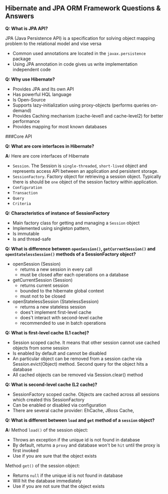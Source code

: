 Hibernate and JPA ORM Framework Questions & Answers
---

**Q: What is JPA API?**

JPA (Java Persistence API) is a specification for solving object mapping problem to the relational model and vise versa
 - Common used annotations are located in the `javax.persistence` package 
 - Using JPA annotation in code gives us write implementation independent code

**Q: Why use Hibernate?**

 - Provides JPA and Its own API
 - Has powerful HQL language
 - Is Open-Source
 - Supports lazy-initialization using proxy-objects (performs queries on-demand)
 - Provides Caching mechanism (cache-level1 and cache-level2) for better performance
 - Provides mapping for most known databases

###Core API

**Q: What are core interfaces in Hibernate?**

**A:** Here are core interfaces of Hibernate
 - `Session`. The Session is `single-threaded`, `short-lived` object and represents access API between an application and persistent storage.
 - `SessionFactory`. Factory object for retrieving a session object. Typically there is should be `one` object of the session factory within application. 
 - `Configuration`
 - `Transaction`
 - `Query`
 - `Criteria`

**Q: Characteristics of instance of SessionFactory**

 - Main factory class for getting and managing a `Session` object 
 - Implemented using singleton pattern, 
 - Is immutable
 - Is and thread-safe
 
**Q: What is difference between `openSession()`, `getCurrentSession()` and `openStatelessSession()` methods of a SessionFactory object?**

 - openSession (Session)
   - returns a new session in every call
   - must be closed after each operations on a database
 - getCurrentSession (Session)
   - returns current session 
   - bounded to the hibernate global context
   - must not to be closed   
 - openStatelessSession (StatelessSession)
   - returns a new stateless session
   - does't implement first-level cache
   - does't interact with second-level cache
   - recommended to use in batch operations

**Q: What is first-level cache (L1 cache)?**

 - Session scoped cache. It means that other session cannot use cached objects from some session
 - Is enabled by default and cannot be disabled
 - An particular object can be removed from a session cache via Session.evict(Object) method. Second query for the object hits a database
 - All cached objects can be removed via Session.clear() method
 
**Q: What is second-level cache (L2 cache)?**
 - SessionFactory scoped cache. Objects are cached across all sessions which created this SessionFactory 
 - Can be enabled or disabled via configuration
 - There are several cache provider: EhCache, JBoss Cache, 
  
**Q: What is different between `load` and `get` method of a `session` object?**

**A:**
 Method `load()` of the session object:
   - Throws an exception if the unique id is not found in database
   - By default, returns a `proxy` and database won't be `hit` until the proxy is first invoked
   - Use if you are sure that the object exists
   
 Method `get()` of the session object:
   - Returns `null` if the unique id is not found in database
   - Will hit the database immediately
   - Use if you are not sure that the object exists 